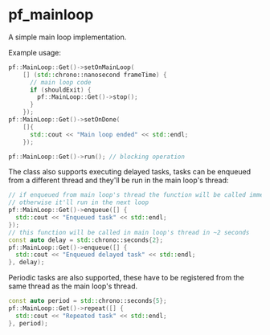 # pf_mainloop
A simple main loop implementation.

Example usage:

```cpp
pf::MainLoop::Get()->setOnMainLoop(
    [] (std::chrono::nanosecond frameTime) {
      // main loop code
      if (shouldExit) {
        pf::MainLoop::Get()->stop();
      }
    });
pf::MainLoop::Get()->setOnDone(
    []{
      std::cout << "Main loop ended" << std::endl;
    });

pf::MainLoop::Get()->run(); // blocking operation
```

The class also supports executing delayed tasks, tasks can be enqueued from a different thread and they'll be run in the main loop's thread:
```cpp
// if enqueued from main loop's thread the function will be called immediately, 
// otherwise it'll run in the next loop
pf::MainLoop::Get()->enqueue([] {
  std::cout << "Enqueued task" << std::endl;
});
// this function will be called in main loop's thread in ~2 seconds
const auto delay = std::chrono::seconds{2};
pf::MainLoop::Get()->enqueue([] {
  std::cout << "Enqueued delayed task" << std::endl;
}, delay);
```

Periodic tasks are also supported, these have to be registered from the same thread as the main loop's thread.
```cpp
const auto period = std::chrono::seconds{5};
pf::MainLoop::Get()->repeat([] {
  std::cout << "Repeated task" << std::endl;
}, period);
```